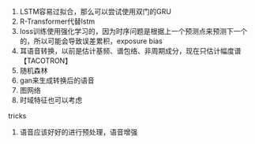 1. LSTM容易过拟合，那么可以尝试使用双门的GRU
2. R-Transformer代替lstm
3. loss训练使用强化学习的，因为时序问题是根据上一个预测点来预测下一个的，所以可能会导致误差累积，exposure bias
4. 耳语音转换，以前是估计基频、谱包络、非周期成分，现在只估计幅度谱 【TACOTRON】
5. 随机森林
6. gan来生成转换后的语音
7. 图网络
8. 时域特征也可以考虑

tricks

1. 语音应该好好的进行预处理，语音增强

